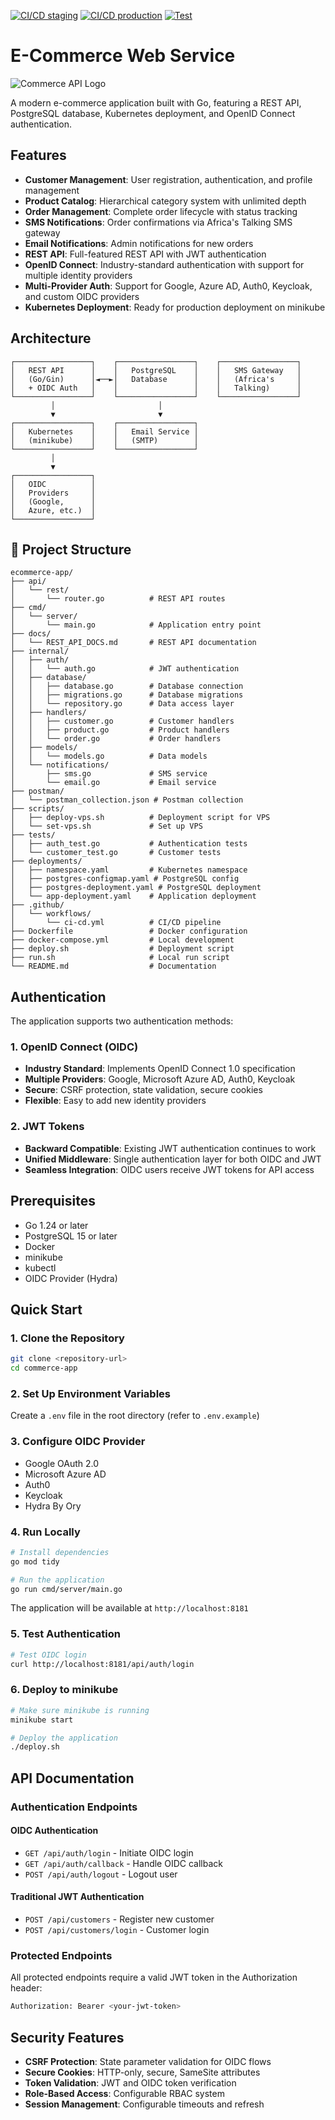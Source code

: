 [![CI/CD staging](https://github.com/ertush/commerce-app/actions/workflows/deploy-vps.yml/badge.svg?branch=dev)](https://github.com/ertush/commerce-app/actions/workflows/ci-cd.yml)
[![CI/CD production](https://github.com/ertush/commerce-app/actions/workflows/deploy-vps.yml/badge.svg?branch=master)](https://github.com/ertush/commerce-app/actions/workflows/ci-cd.yml)
[![Test](https://github.com/ertush/commerce-app/actions/workflows/deploy-vps.yml/badge.svg?branch=dev)](https://github.com/ertush/commerce-app/actions/workflows/ci-cd.yml)

# E-Commerce Web Service

![Commerce API Logo](https://img.freepik.com/premium-vector/ecommerce-logo-design_624194-152.jpg?w=200)

A modern e-commerce application built with Go, featuring a REST API, PostgreSQL database, Kubernetes deployment, and OpenID Connect authentication.

## Features

- **Customer Management**: User registration, authentication, and profile management
- **Product Catalog**: Hierarchical category system with unlimited depth
- **Order Management**: Complete order lifecycle with status tracking
- **SMS Notifications**: Order confirmations via Africa's Talking SMS gateway
- **Email Notifications**: Admin notifications for new orders
- **REST API**: Full-featured REST API with JWT authentication
- **OpenID Connect**: Industry-standard authentication with support for multiple identity providers
- **Multi-Provider Auth**: Support for Google, Azure AD, Auth0, Keycloak, and custom OIDC providers
- **Kubernetes Deployment**: Ready for production deployment on minikube

## Architecture

```
┌─────────────────┐    ┌─────────────────┐    ┌─────────────────┐
│   REST API      │    │   PostgreSQL    │    │   SMS Gateway   │
│   (Go/Gin)      │◄──►│   Database      │    │   (Africa's     │
│   + OIDC Auth   │    │                 │    │   Talking)      │
└─────────────────┘    └─────────────────┘    └─────────────────┘
         │                       │
         ▼                       ▼
┌─────────────────┐    ┌─────────────────┐
│   Kubernetes    │    │   Email Service │
│   (minikube)    │    │   (SMTP)        │
└─────────────────┘    └─────────────────┘
         │
         ▼
┌─────────────────┐
│   OIDC          │
│   Providers     │
│   (Google,      │
│   Azure, etc.)  │
└─────────────────┘
```


## 📁 Project Structure

```
ecommerce-app/
├── api/
│   └── rest/
│       └── router.go          # REST API routes
├── cmd/
│   └── server/
│       └── main.go            # Application entry point
├── docs/
│   └── REST_API_DOCS.md       # REST API documentation
├── internal/
│   ├── auth/
│   │   └── auth.go            # JWT authentication
│   ├── database/
│   │   ├── database.go        # Database connection
│   │   ├── migrations.go      # Database migrations
│   │   └── repository.go      # Data access layer
│   ├── handlers/
│   │   ├── customer.go        # Customer handlers
│   │   ├── product.go         # Product handlers
│   │   └── order.go           # Order handlers
│   ├── models/
│   │   └── models.go          # Data models
│   └── notifications/
│       ├── sms.go             # SMS service
│       └── email.go           # Email service
├── postman/
│   └── postman_collection.json # Postman collection
├── scripts/
│   ├── deploy-vps.sh          # Deployment script for VPS
│   └── set-vps.sh             # Set up VPS
├── tests/
│   ├── auth_test.go           # Authentication tests
│   └── customer_test.go       # Customer tests
├── deployments/
│   ├── namespace.yaml         # Kubernetes namespace
│   ├── postgres-configmap.yaml # PostgreSQL config
│   ├── postgres-deployment.yaml # PostgreSQL deployment
│   └── app-deployment.yaml    # Application deployment
├── .github/
│   └── workflows/
│       └── ci-cd.yml          # CI/CD pipeline
├── Dockerfile                 # Docker configuration
├── docker-compose.yml         # Local development
├── deploy.sh                  # Deployment script
├── run.sh                     # Local run script
└── README.md                  # Documentation
```

## Authentication

The application supports two authentication methods:

### 1. OpenID Connect (OIDC)
- **Industry Standard**: Implements OpenID Connect 1.0 specification
- **Multiple Providers**: Google, Microsoft Azure AD, Auth0, Keycloak
- **Secure**: CSRF protection, state validation, secure cookies
- **Flexible**: Easy to add new identity providers

### 2. JWT Tokens
- **Backward Compatible**: Existing JWT authentication continues to work
- **Unified Middleware**: Single authentication layer for both OIDC and JWT
- **Seamless Integration**: OIDC users receive JWT tokens for API access

## Prerequisites

- Go 1.24 or later
- PostgreSQL 15 or later
- Docker
- minikube
- kubectl
- OIDC Provider (Hydra)

## Quick Start

### 1. Clone the Repository

```bash
git clone <repository-url>
cd commerce-app
```

### 2. Set Up Environment Variables

Create a `.env` file in the root directory (refer to `.env.example`)

### 3. Configure OIDC Provider

- Google OAuth 2.0
- Microsoft Azure AD
- Auth0
- Keycloak
- Hydra By Ory

### 4. Run Locally

```bash
# Install dependencies
go mod tidy

# Run the application
go run cmd/server/main.go
```

The application will be available at `http://localhost:8181`

### 5. Test Authentication

```bash
# Test OIDC login
curl http://localhost:8181/api/auth/login

```

### 6. Deploy to minikube

```bash
# Make sure minikube is running
minikube start

# Deploy the application
./deploy.sh
```

## API Documentation

### Authentication Endpoints

#### OIDC Authentication
- `GET /api/auth/login` - Initiate OIDC login
- `GET /api/auth/callback` - Handle OIDC callback
- `POST /api/auth/logout` - Logout user

#### Traditional JWT Authentication
- `POST /api/customers` - Register new customer
- `POST /api/customers/login` - Customer login

### Protected Endpoints

All protected endpoints require a valid JWT token in the Authorization header:

```bash
Authorization: Bearer <your-jwt-token>
```

## Security Features

- **CSRF Protection**: State parameter validation for OIDC flows
- **Secure Cookies**: HTTP-only, secure, SameSite attributes
- **Token Validation**: JWT and OIDC token verification
- **Role-Based Access**: Configurable RBAC system
- **Session Management**: Configurable timeouts and refresh
